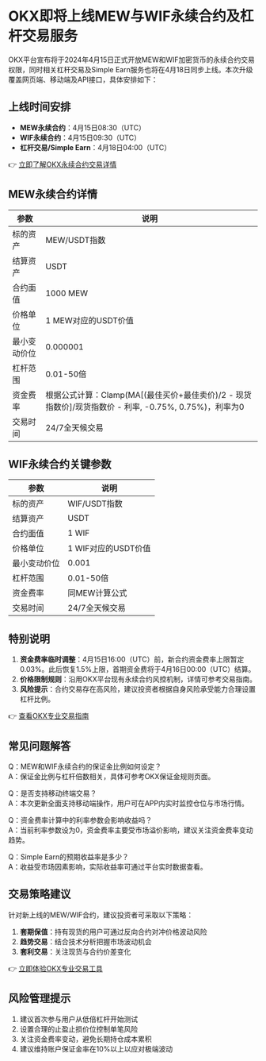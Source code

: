 # OKX即将上线MEW与WIF永续合约及杠杆交易服务

OKX平台宣布将于2024年4月15日正式开放MEW和WIF加密货币的永续合约交易权限，同时相关杠杆交易及Simple Earn服务也将在4月18日同步上线。本次升级覆盖网页端、移动端及API接口，具体安排如下：

## 上线时间安排

* **MEW永续合约**：4月15日08:30（UTC）
* **WIF永续合约**：4月15日09:30（UTC）
* **杠杆交易/Simple Earn**：4月18日04:00（UTC）

👉 [立即了解OKX永续合约交易详情](https://bit.ly/okx_welcome)

## MEW永续合约详情

| 参数 | 说明 |
| --- | --- |
| 标的资产 | MEW/USDT指数 |
| 结算资产 | USDT |
| 合约面值 | 1000 MEW |
| 价格单位 | 1 MEW对应的USDT价值 |
| 最小变动价位 | 0.000001 |
| 杠杆范围 | 0.01-50倍 |
| 资金费率 | 根据公式计算：Clamp(MA[(最佳买价+最佳卖价)/2 - 现货指数价]/现货指数价 - 利率, -0.75%, 0.75%)，利率为0 |
| 交易时间 | 24/7全天候交易 |

## WIF永续合约关键参数

| 参数 | 说明 |
| --- | --- |
| 标的资产 | WIF/USDT指数 |
| 结算资产 | USDT |
| 合约面值 | 1 WIF |
| 价格单位 | 1 WIF对应的USDT价值 |
| 最小变动价位 | 0.001 |
| 杠杆范围 | 0.01-50倍 |
| 资金费率 | 同MEW计算公式 |
| 交易时间 | 24/7全天候交易 |

## 特别说明

1. **资金费率临时调整**：4月15日16:00（UTC）前，新合约资金费率上限暂定0.03%。此后恢复1.5%上限，首期资金费将于4月16日00:00（UTC）结算。
2. **价格限制规则**：沿用OKX平台现有永续合约风控机制，详情可参考交易指南。
3. **风险提示**：合约交易存在高风险，建议投资者根据自身风险承受能力合理设置杠杆比例。

👉 [查看OKX专业交易指南](https://bit.ly/okx_welcome)

## 常见问题解答

Q：MEW和WIF永续合约的保证金比例如何设定？  
A：保证金比例与杠杆倍数相关，具体可参考OKX保证金规则页面。

Q：是否支持移动终端交易？  
A：本次更新全面支持移动端操作，用户可在APP内实时监控仓位与市场行情。

Q：资金费率计算中的利率参数会影响收益吗？  
A：当前利率参数设为0，资金费率主要受市场溢价影响，建议关注资金费率变动趋势。

Q：Simple Earn的预期收益率是多少？  
A：收益受市场因素影响，实际收益率可通过平台实时数据查看。

## 交易策略建议

针对新上线的MEW/WIF合约，建议投资者可采取以下策略：
1. **套期保值**：持有现货的用户可通过反向合约对冲价格波动风险
2. **趋势交易**：结合技术分析把握市场波动机会
3. **套利交易**：关注现货与合约价差变化

👉 [立即体验OKX专业交易工具](https://bit.ly/okx_welcome)

## 风险管理提示

1. 建议首次参与用户从低倍杠杆开始测试
2. 设置合理的止盈止损价位控制单笔风险
3. 关注资金费率变动，避免长期持仓成本累积
4. 建议维持账户保证金率在10%以上以应对极端波动
